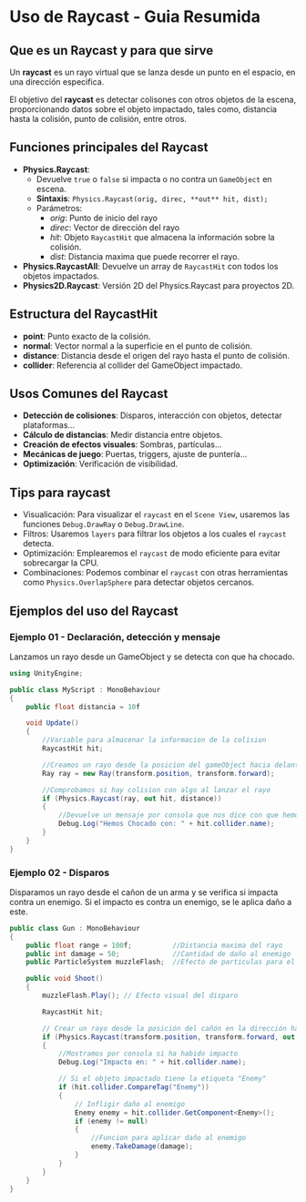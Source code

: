 # Uso de Raycast - Guia Resumida
## Que es un Raycast y para que sirve
 Un **raycast** es un rayo virtual que se lanza desde un punto en el espacio, en una dirección especifica.

 El objetivo del **raycast** es detectar colisones con otros objetos de la escena, proporcionando datos sobre el objeto impactado, tales como, distancia hasta la colisión, punto de colisión, entre otros.

## Funciones principales del Raycast

 * **Physics.Raycast**:
    - Devuelve `true` o `false` si impacta o no contra un `GameObject` en escena.
    - **Sintaxis**: `Physics.Raycast(orig, direc, **out** hit, dist);`
    - Parámetros:
        - *orig*: Punto de inicio del rayo
        - *direc*: Vector de dirección del rayo
        - *hit*: Objeto `RaycastHit` que almacena la información sobre la colisión.
        - *dist*: Distancia maxima que puede recorrer el rayo.
 * **Physics.RaycastAll**: Devuelve un array de `RaycastHit` con todos los objetos impactados.
 * **Physics2D.Raycast**: Versión 2D del Physics.Raycast para proyectos 2D.

## Estructura del RaycastHit

 * **point**: Punto exacto de la colisión.
 * **normal**: Vector normal a la superficie en el punto de colisión.
 * **distance**: Distancia desde el origen del rayo hasta el punto de colisión.
 * **collider**: Referencia al collider del GameObject impactado.

## Usos Comunes del Raycast

 * **Detección de colisiones**: Disparos, interacción con objetos, detectar plataformas...
 * **Cálculo de distancias**: Medir distancia entre objetos.
 * **Creación de efectos visuales**: Sombras, partículas...
 * **Mecánicas de juego**: Puertas, triggers, ajuste de puntería...
 * **Optimización**: Verificación de visibilidad.

## Tips para raycast

 * Visualicación:
    Para visualizar el `raycast` en el `Scene View`, usaremos las funciones `Debug.DrawRay` o  `Debug.DrawLine`.
 * Filtros:
    Usaremos `layers` para filtrar los objetos a los cuales el `raycast` detecta.
 * Optimización:
    Emplearemos el `raycast` de modo eficiente para evitar sobrecargar la CPU.
 * Combinaciones:
    Podemos combinar el `raycast` con otras herramientas como `Physics.OverlapSphere` para detectar objetos cercanos.

## Ejemplos del uso del Raycast

### Ejemplo 01 - Declaración, detección y mensaje

Lanzamos un rayo desde un GameObject y se detecta con que ha chocado.

```C#
using UnityEngine;

public class MyScript : MonoBehaviour
{
    public float distancia = 10f

    void Update()
    {
        //Variable para almacenar la informacion de la colision
        RaycastHit hit;

        //Creamos un rayo desde la posicion del gameObject hacia delante
        Ray ray = new Ray(transform.position, transform.forward);

        //Comprobamos si hay colision con algo al lanzar el rayo
        if (Physics.Raycast(ray, out hit, distance))
        {
            //Devuelve un mensaje por consola que nos dice con que hemos chocado
            Debug.Log("Hemos Chocado con: " + hit.collider.name);
        }
    }
}
```

### Ejemplo 02 - Disparos

Disparamos un rayo desde el cañon de un arma y se verifica si impacta contra un enemigo. Si el impacto es contra un enemigo, se le aplica daño a este.

```C#
public class Gun : MonoBehaviour
{
    public float range = 100f;          //Distancia maxima del rayo
    public int damage = 50;             //Cantidad de daño al enemigo
    public ParticleSystem muzzleFlash;  //Efecto de particulas para el disparo

    public void Shoot()
    {
        muzzleFlash.Play(); // Efecto visual del disparo

        RaycastHit hit;

        // Crear un rayo desde la posición del cañón en la dirección hacia adelante
        if (Physics.Raycast(transform.position, transform.forward, out hit, range))
        {
            //Mostramos por consola si ha habido impacto
            Debug.Log("Impacto en: " + hit.collider.name);

            // Si el objeto impactado tiene la etiqueta "Enemy"
            if (hit.collider.CompareTag("Enemy"))
            {
                // Infligir daño al enemigo
                Enemy enemy = hit.collider.GetComponent<Enemy>();
                if (enemy != null)
                {
                    //Funcion para aplicar daño al enemigo
                    enemy.TakeDamage(damage);
                }
            }
        }
    }
}
```